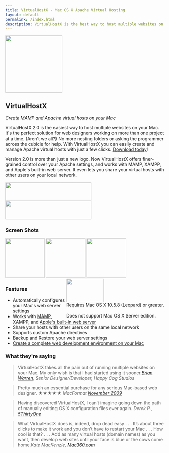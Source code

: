 ```yaml
---
title: VirtualHostX - Mac OS X Apache Virtual Hosting
layout: default
permalink: /index.html
description: VirtualHostX is the best way to host multiple websites on your Mac. It lets you easily create Apache virtual hosts on Mac OS X.
---
```

<div id="bd" class="product"> 
	<div class="yui-gd band1"> 
	    <div class="yui-u first center"> 
			<img src="http://cdn.clickontyler.com/images/virtualhostx-logo180.png" width="180" height="180"> 
	    </div> 
	    <div class="yui-u left"> 
			<h2>VirtualHostX</h2> 
			<p><em>Create MAMP and Apache virtual hosts on your Mac</em></p>
			<p>VirtualHostX 2.0 is the easiest way to host multiple websites on your Mac. It's the perfect solution for web designers working on more than one project at a time. (Aren't we all?) No more nesting folders or asking the programmer across the cubicle for help. With VirtualHostX you can easily create and manage Apache virtual hosts with just a few clicks. <a href="/virtualhostx/download/">Download today</a>!</p> 
			<p>Version 2.0 is more than just a new logo. Now VirtualHostX offers finer-grained control over your Apache settings, and works with MAMP, XAMPP, and Apple's built-in web server. It even lets you share your virtual hosts with other users on your local network.</p> 
	    </div> 
	</div> 
	<div class="yui-g band2 center"> 
		<a href="/virtualhostx/download/"><img src="http://cdn.clickontyler.com/images/download.png" width="273" height="59"></a> 
		<a href="https://sites.fastspring.com/clickontyler/instant/virtualhostx"><img src="http://cdn.clickontyler.com/images/addtocart.png" width="273" height="59"></a> 
	</div> 
	<div class="yui-g band3"> 
		<h3>Screen Shots</h3> 
		<a href="http://cdn.clickontyler.com/images/vhx2-ss1.png" class="fb"><img src="http://cdn.clickontyler.com/images/vhx2-ss1-sm.png" width="125" height="125"></a> 
		<a href="http://cdn.clickontyler.com/images/vhx2-ss2.png" class="fb"><img src="http://cdn.clickontyler.com/images/vhx2-ss2-sm.png" width="125" height="125"></a> 
		<a href="http://cdn.clickontyler.com/images/vhx2-ss3.png" class="fb"><img src="http://cdn.clickontyler.com/images/vhx2-ss3-sm.png" width="125" height="125"></a> 
		<div id="requirements" style="float:right;"> 
			<img src="http://cdn.clickontyler.com/images/universal-binary.png" width="120" height="75"><br> 
			Requires Mac OS X 10.5.8 (Leopard) or greater.<br/><br/>Does not support Mac OS X Server edition.
		</div> 
	</div> 
	<div class="yui-g band4"> 
		<h3>Features</h3> 
		<ul> 
			<li>Automatically configures your Mac's web server settings</li> 
			<li>Works with <a href="http://bitbob.com/mac-web-development-made-easy">MAMP</a>, XAMPP, and <a href="http://lunatic.web.id/webdev/native-web-development-apache-php-and-mysql-on-mac-osx-leopard/">Apple's built-in web server</a></li> 
			<li>Share your hosts with other users on the same local network</li> 
			<li>Supports custom Apache directives</li> 
			<li>Backup and Restore your web server settings</li> 
			<li><a href="http://seansperte.com/entry/Setting_Up_a_Killer_Local_Web_Development_Environment_on_a_Mac_with_MAMP_an/">Create a complete web development environment on your Mac</a></li> 
		</ul> 
    </div> 
	<div class="yui-g band5"> 
		<h3>What they're saying</h3> 
		<blockquote>VirtualHostX takes all the pain out of running multiple websites on your Mac. My only wish is that I had started using it sooner.<cite><a href="http://happycog.com/about/warren/">Brian Warren</a>, Senior Designer/Developer, Happy Cog Studios</cite></blockquote> 
		<blockquote>Pretty much an essential purchase for any serious Mac-based web designer. &#9733;&#9733;&#9733;&#9733;&#9733; <cite>MacFormat <a href="http://www.techradar.com/reviews/pc-mac/software/utilities/other-software/tyler-hall-virtualhostx-631505/review">November 2009</a></cite></blockquote> 
		<blockquote>Having discovered VirtualHostX, I can&#8217;t imagine going down the path of manually editing OS X configuration files ever again. <cite>Derek P., <a href="http://5thirtyone.com/archives/2046">5ThirtyOne</a></cite></blockquote> 
		<blockquote>What VirtualHostX does is, indeed, drop dead easy . . . It&#8217;s about three clicks to make it work and you don&#8217;t have to restart your Mac . . . How cool is that? . . . Add as many virtual hosts (domain names) as you want, then develop web sites until your face is blue or the cows come home.<cite>Kate MacKenzie, <a href="http://mac360.com/index.php/mac360/comments/get_a_virtual_web_host_on_your_mac_that_just_works/">Mac360.com</a></cite></blockquote> 
	</div>
</div>